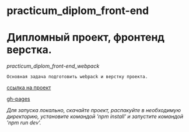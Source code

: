 # practicum_diplom_front-end



# Дипломный проект, фронтенд верстка.

*practicum_diplom_front-end_webpack*

    Основная задача подготовить webpack и верстку проекта.
    

[ссылка на проект](https://github.com/ospas312/practicum_diplom_front-end/)

[gh-pages](https://ospas312.github.io/practicum_diplom_front-end/)

*Для запуска локально, скачайте проект, распакуйте в необходимую директорию, установите командой 'npm install' и запустите командой 'npm run dev'.*